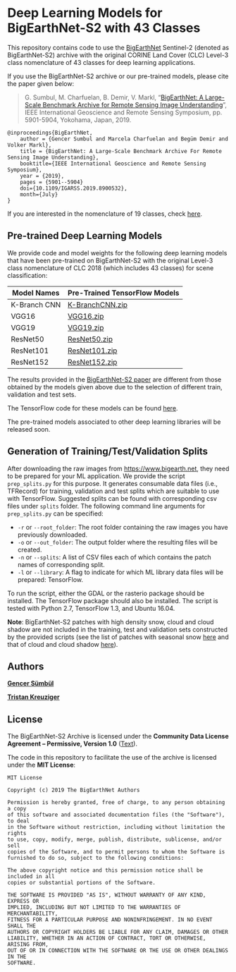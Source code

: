 # Deep Learning Models for BigEarthNet-S2 with 43 Classes
This repository contains code to use the [BigEarthNet](http://bigearth.net) Sentinel-2 (denoted as BigEarthNet-S2) archive with the original CORINE Land Cover (CLC) Level-3 class nomenclature of 43 classes for deep learning applications.

If you use the BigEarthNet-S2 archive or our pre-trained models, please cite the paper given below:

> G. Sumbul, M. Charfuelan, B. Demir, V. Markl, “[BigEarthNet: A Large-Scale Benchmark Archive for Remote Sensing Image Understanding](http://bigearth.net/static/documents/BigEarthNet_IGARSS_2019.pdf)”, IEEE International Geoscience and Remote Sensing Symposium, pp. 5901-5904, Yokohama, Japan, 2019.

```
@inproceedings{BigEarthNet,
    author = {Gencer Sumbul and Marcela Charfuelan and Begüm Demir and Volker Markl},
    title = {BigEarthNet: A Large-Scale Benchmark Archive For Remote Sensing Image Understanding},
    booktitle={IEEE International Geoscience and Remote Sensing Symposium}, 
    year = {2019},
    pages = {5901--5904}
    doi={10.1109/IGARSS.2019.8900532}, 
    month={July}
}
```

If you are interested in the nomenclature of 19 classes, check [here](https://gitlab.tubit.tu-berlin.de/rsim/bigearthnet-19-models).

## Pre-trained Deep Learning Models
We provide code and model weights for the following deep learning models that have been pre-trained on BigEarthNet-S2 with the original Level-3 class nomenclature of CLC 2018 (which includes 43 classes) for scene classification:


| Model Names   | Pre-Trained TensorFlow Models                                                                                                                               | 
| ------------- |-------------------------------------------------------------------------------------------------------------------------------------------------------------|
| K-Branch CNN  | [K-BranchCNN.zip](http://bigearth.net/static/pretrained-models/BigEarthNet-S2_43-Classes/K-BranchCNN.zip) |
| VGG16         | [VGG16.zip](http://bigearth.net/static/pretrained-models/BigEarthNet-S2_43-Classes/VGG16.zip)            |
| VGG19         | [VGG19.zip](http://bigearth.net/static/pretrained-models/BigEarthNet-S2_43-Classes/VGG19.zip)            |
| ResNet50      | [ResNet50.zip](http://bigearth.net/static/pretrained-models/BigEarthNet-S2_43-Classes/ResNet50.zip)      |
| ResNet101     | [ResNet101.zip](http://bigearth.net/static/pretrained-models/BigEarthNet-S2_43-Classes/ResNet101.zip)   | 
| ResNet152     | [ResNet152.zip](http://bigearth.net/static/pretrained-models/BigEarthNet-S2_43-Classes/ResNet152.zip)   |

The results provided in the [BigEarthNet-S2 paper](http://bigearth.net/static/documents/BigEarthNet_IGARSS_2019.pdf) are different from those obtained by the models given above due to the selection of different train, validation and test sets.

The TensorFlow code for these models can be found [here](https://gitlab.tu-berlin.de/rsim/bigearthnet-models-tf).

The pre-trained models associated to other deep learning libraries will be released soon.

## Generation of Training/Test/Validation Splits
After downloading the raw images from https://www.bigearth.net, they need to be prepared for your ML application. We provide the script `prep_splits.py` for this purpose. It generates consumable data files (i.e., TFRecord) for training, validation and test splits which are suitable to use with TensorFlow. Suggested splits can be found with corresponding csv files under `splits` folder. The following command line arguments for `prep_splits.py` can be specified:

* `-r` or `--root_folder`: The root folder containing the raw images you have previously downloaded.
* `-o` or `--out_folder`: The output folder where the resulting files will be created.
* `-n` or `--splits`: A list of CSV files each of which contains the patch names of corresponding split.
* `-l` or `--library`: A flag to indicate for which ML library data files will be prepared: TensorFlow.

To run the script, either the GDAL or the rasterio package should be installed. The TensorFlow package should also be installed. The script is tested with Python 2.7, TensorFlow 1.3, and Ubuntu 16.04. 

**Note**: BigEarthNet-S2 patches with high density snow, cloud and cloud shadow are not included in the training, test and validation sets constructed by the provided scripts (see the list of patches with seasonal snow [here](http://bigearth.net/static/documents/patches_with_seasonal_snow.csv) and that of cloud and cloud shadow [here](http://bigearth.net/static/documents/patches_with_cloud_and_shadow.csv)). 


## Authors
[**Gencer Sümbül**](http://www.user.tu-berlin.de/gencersumbul/)

[**Tristan Kreuziger**](https://www.rsim.tu-berlin.de/menue/team/tristan_kreuziger/)


## License
The BigEarthNet-S2 Archive is licensed under the **Community Data License Agreement – Permissive, Version 1.0** ([Text](https://cdla.io/permissive-1-0/)).

The code in this repository to facilitate the use of the archive is licensed under the **MIT License**:

```
MIT License

Copyright (c) 2019 The BigEarthNet Authors

Permission is hereby granted, free of charge, to any person obtaining a copy
of this software and associated documentation files (the "Software"), to deal
in the Software without restriction, including without limitation the rights
to use, copy, modify, merge, publish, distribute, sublicense, and/or sell
copies of the Software, and to permit persons to whom the Software is
furnished to do so, subject to the following conditions:

The above copyright notice and this permission notice shall be included in all
copies or substantial portions of the Software.

THE SOFTWARE IS PROVIDED "AS IS", WITHOUT WARRANTY OF ANY KIND, EXPRESS OR
IMPLIED, INCLUDING BUT NOT LIMITED TO THE WARRANTIES OF MERCHANTABILITY,
FITNESS FOR A PARTICULAR PURPOSE AND NONINFRINGEMENT. IN NO EVENT SHALL THE
AUTHORS OR COPYRIGHT HOLDERS BE LIABLE FOR ANY CLAIM, DAMAGES OR OTHER
LIABILITY, WHETHER IN AN ACTION OF CONTRACT, TORT OR OTHERWISE, ARISING FROM,
OUT OF OR IN CONNECTION WITH THE SOFTWARE OR THE USE OR OTHER DEALINGS IN THE
SOFTWARE.
```
